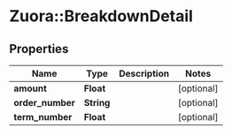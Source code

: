 # Zuora::BreakdownDetail

## Properties
Name | Type | Description | Notes
------------ | ------------- | ------------- | -------------
**amount** | **Float** |  | [optional] 
**order_number** | **String** |  | [optional] 
**term_number** | **Float** |  | [optional] 


